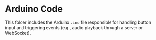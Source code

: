 # Arduino Code

This folder includes the Arduino `.ino` file responsible for handling button input and triggering events (e.g., audio playback through a server or WebSocket).
